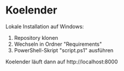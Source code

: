 # Koelender

Lokale Installation auf Windows:
1. Repository klonen
2. Wechseln in Ordner "Requirements"
3. PowerShell-Skript "script.ps1" ausführen

Koelender läuft dann auf http://localhost:8000
 
